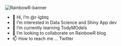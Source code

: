 ![RainbowR-banner](https://user-images.githubusercontent.com/106667146/171421961-cdcd6e88-8f78-4eef-8024-7449a15220bf.png)




- 👋 Hi, I’m @r-lgbtq
- 👀 I’m interested in Data Science and Shiny App dev
- 🌱 I’m currently learning TodyMOdels
- 💞️ I’m looking to collaborate on RainbowR blog
- 📫 How to reach me ... Twitter 

<!---
r-lgbtq/r-lgbtq is a ✨ special ✨ repository because its `README.md` (this file) appears on your GitHub profile.
You can click the Preview link to take a look at your changes.
--->
